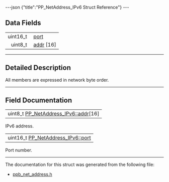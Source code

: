 ---json {"title":"PP_NetAddress_IPv6 Struct Reference"} ---

## Data Fields

<table><tbody><tr class="odd"><td style="text-align: right;">uint16_t </td><td><a href="/docs/native-client/pepper_beta/c/struct_p_p___net_address___i_pv6#a33221e899ef2126330c7ff53218ea63d" class="el">port</a></td></tr><tr class="even"><td style="text-align: right;">uint8_t </td><td><a href="/docs/native-client/pepper_beta/c/struct_p_p___net_address___i_pv6#a11e248d3d3063f4a2fc351efadf93783" class="el">addr</a> [16]</td></tr></tbody></table>

---

<span id="details" class="anchor" style="margin: 0;"></span>

## Detailed Description

All members are expressed in network byte order.

---

## Field Documentation

<span id="a11e248d3d3063f4a2fc351efadf93783" class="anchor" style="margin: 0;"></span>

<table><tbody><tr class="odd"><td>uint8_t <a href="/docs/native-client/pepper_beta/c/struct_p_p___net_address___i_pv6#a11e248d3d3063f4a2fc351efadf93783" class="el">PP_NetAddress_IPv6::addr</a>[16]</td></tr></tbody></table>

IPv6 address.

<span id="a33221e899ef2126330c7ff53218ea63d" class="anchor" style="margin: 0;"></span>

<table><tbody><tr class="odd"><td>uint16_t <a href="/docs/native-client/pepper_beta/c/struct_p_p___net_address___i_pv6#a33221e899ef2126330c7ff53218ea63d" class="el">PP_NetAddress_IPv6::port</a></td></tr></tbody></table>

Port number.

---

The documentation for this struct was generated from the following file:

- <a href="/docs/native-client/pepper_beta/c/ppb__net__address_8h/" class="el">ppb_net_address.h</a>
